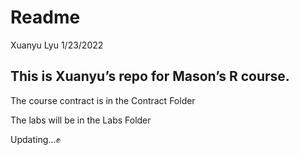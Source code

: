 Readme
================
Xuanyu Lyu
1/23/2022

## This is Xuanyu’s repo for Mason’s R course.

The course contract is in the Contract Folder

The labs will be in the Labs Folder

Updating…✊

